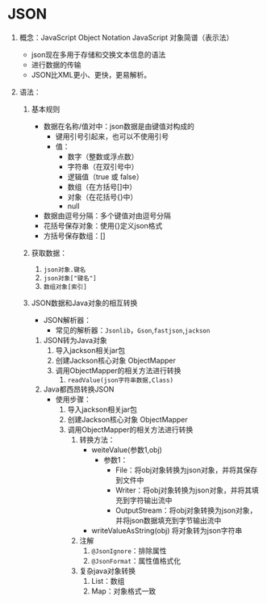 # JSON

 1.    概念：JavaScript Object Notation         JavaScript 对象简谱（表示法）

       -   json现在多用于存储和交换文本信息的语法
       -   进行数据的传输
       -   JSON比XML更小、更快，更易解析。

2. 语法：

    1. 基本规则

        -   数据在名称/值对中：json数据是由键值对构成的
            -   键用引号引起来，也可以不使用引号
            -   值：
                -   数字（整数或浮点数）
                -   字符串（在双引号中）
                -   逻辑值（true 或 false）
                -   数组（在方括号[]中）
                -   对象（在花括号{}中）
                -   null
        -   数据由逗号分隔：多个键值对由逗号分隔
        -   花括号保存对象：使用{}定义json格式
        -   方括号保存数组：[]

    2. 获取数据：

        1. `json对象.键名`
        2. `json对象["键名"]`
        3. `数组对象[索引]`

    3. JSON数据和Java对象的相互转换

        -   JSON解析器：
            -   常见的解析器：`Jsonlib`，`Gson`,`fastjson`,`jackson`

        1. JSON转为Java对象
            1. 导入jackson相关jar包
            2. 创建Jackson核心对象 ObjectMapper
            3. 调用ObjectMapper的相关方法进行转换
                1. `readValue(json字符串数据,Class)`
        2. Java都西昂转换JSON
            - 使用步骤：
                1. 导入jackson相关jar包
                2. 创建Jackson核心对象 ObjectMapper
                3. 调用ObjectMapper的相关方法进行转换
                    1. 转换方法：
                        -   weiteValue(参数1,obj)
                            -   参数1：
                                -   File：将obj对象转换为json对象，并将其保存到文件中
                                -   Writer：将obj对象转换为json对象，并将其填充到字符输出流中
                                -   OutputStream：将obj对象转换为json对象，并将json数据填充到字节输出流中
                        -   writeValueAsString(obj)  将对象转为json字符串
                    2. 注解
                        1. `@JsonIgnore`：排除属性
                        2. `@JsonFormat`：属性值格式化
                    3. 复杂java对象转换
                        1. List：数组
                        2. Map：对象格式一致